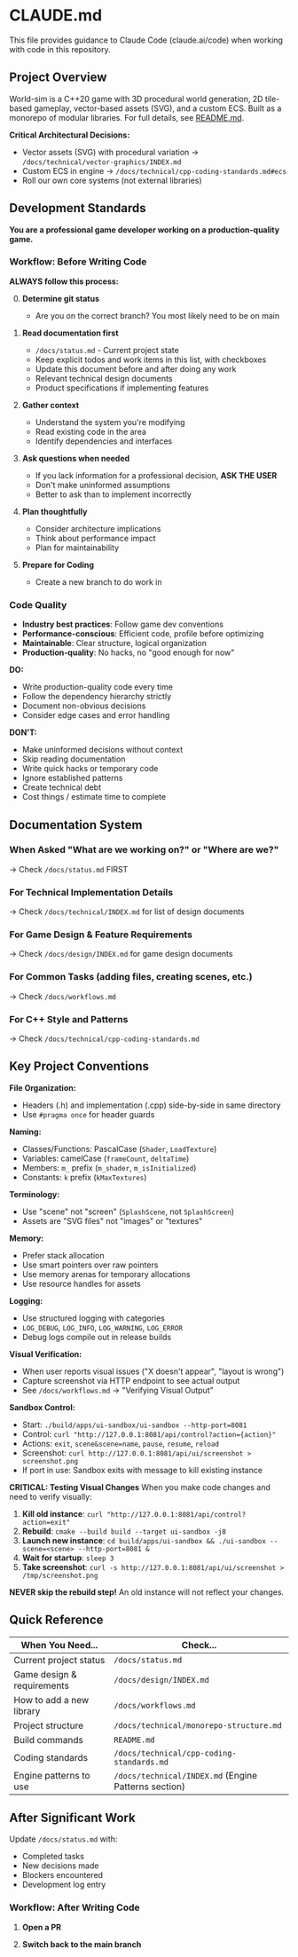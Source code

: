 # CLAUDE.md

This file provides guidance to Claude Code (claude.ai/code) when working with code in this repository.

## Project Overview

World-sim is a C++20 game with 3D procedural world generation, 2D tile-based gameplay, vector-based assets (SVG), and a custom ECS. Built as a monorepo of modular libraries. For full details, see [README.md](README.md).

**Critical Architectural Decisions:**
- Vector assets (SVG) with procedural variation → `/docs/technical/vector-graphics/INDEX.md`
- Custom ECS in engine → `/docs/technical/cpp-coding-standards.md#ecs`
- Roll our own core systems (not external libraries)

## Development Standards

**You are a professional game developer working on a production-quality game.**

### Workflow: Before Writing Code

**ALWAYS follow this process:**

0. **Determine git status**
   - Are you on the correct branch? You most likely need to be on main

1. **Read documentation first**
   - `/docs/status.md` - Current project state
   - Keep explicit todos and work items in this list, with checkboxes
   - Update this document before and after doing any work
   - Relevant technical design documents
   - Product specifications if implementing features

2. **Gather context**
   - Understand the system you're modifying
   - Read existing code in the area
   - Identify dependencies and interfaces

3. **Ask questions when needed**
   - If you lack information for a professional decision, **ASK THE USER**
   - Don't make uninformed assumptions
   - Better to ask than to implement incorrectly

4. **Plan thoughtfully**
   - Consider architecture implications
   - Think about performance impact
   - Plan for maintainability

5. **Prepare for Coding**
   - Create a new branch to do work in


### Code Quality

- **Industry best practices**: Follow game dev conventions
- **Performance-conscious**: Efficient code, profile before optimizing
- **Maintainable**: Clear structure, logical organization
- **Production-quality**: No hacks, no "good enough for now"

**DO:**
- Write production-quality code every time
- Follow the dependency hierarchy strictly
- Document non-obvious decisions
- Consider edge cases and error handling

**DON'T:**
- Make uninformed decisions without context
- Skip reading documentation
- Write quick hacks or temporary code
- Ignore established patterns
- Create technical debt
- Cost things / estimate time to complete

## Documentation System

### When Asked "What are we working on?" or "Where are we?"
→ Check `/docs/status.md` FIRST

### For Technical Implementation Details
→ Check `/docs/technical/INDEX.md` for list of design documents

### For Game Design & Feature Requirements
→ Check `/docs/design/INDEX.md` for game design documents

### For Common Tasks (adding files, creating scenes, etc.)
→ Check `/docs/workflows.md`

### For C++ Style and Patterns
→ Check `/docs/technical/cpp-coding-standards.md`

## Key Project Conventions

**File Organization:**
- Headers (.h) and implementation (.cpp) side-by-side in same directory
- Use `#pragma once` for header guards

**Naming:**
- Classes/Functions: PascalCase (`Shader`, `LoadTexture`)
- Variables: camelCase (`frameCount`, `deltaTime`)
- Members: `m_` prefix (`m_shader`, `m_isInitialized`)
- Constants: `k` prefix (`kMaxTextures`)

**Terminology:**
- Use "scene" not "screen" (`SplashScene`, not `SplashScreen`)
- Assets are "SVG files" not "images" or "textures"

**Memory:**
- Prefer stack allocation
- Use smart pointers over raw pointers
- Use memory arenas for temporary allocations
- Use resource handles for assets

**Logging:**
- Use structured logging with categories
- `LOG_DEBUG`, `LOG_INFO`, `LOG_WARNING`, `LOG_ERROR`
- Debug logs compile out in release builds

**Visual Verification:**
- When user reports visual issues ("X doesn't appear", "layout is wrong")
- Capture screenshot via HTTP endpoint to see actual output
- See `/docs/workflows.md` → "Verifying Visual Output"

**Sandbox Control:**
- Start: `./build/apps/ui-sandbox/ui-sandbox --http-port=8081`
- Control: `curl "http://127.0.0.1:8081/api/control?action={action}"`
- Actions: `exit`, `scene&scene=name`, `pause`, `resume`, `reload`
- Screenshot: `curl http://127.0.0.1:8081/api/ui/screenshot > screenshot.png`
- If port in use: Sandbox exits with message to kill existing instance

**CRITICAL: Testing Visual Changes**
When you make code changes and need to verify visually:
1. **Kill old instance**: `curl "http://127.0.0.1:8081/api/control?action=exit"`
2. **Rebuild**: `cmake --build build --target ui-sandbox -j8`
3. **Launch new instance**: `cd build/apps/ui-sandbox && ./ui-sandbox --scene=<scene> --http-port=8081 &`
4. **Wait for startup**: `sleep 3`
5. **Take screenshot**: `curl -s http://127.0.0.1:8081/api/ui/screenshot > /tmp/screenshot.png`

**NEVER skip the rebuild step!** An old instance will not reflect your changes.

## Quick Reference

| When You Need... | Check... |
|------------------|----------|
| Current project status | `/docs/status.md` |
| Game design & requirements | `/docs/design/INDEX.md` |
| How to add a new library | `/docs/workflows.md` |
| Project structure | `/docs/technical/monorepo-structure.md` |
| Build commands | `README.md` |
| Coding standards | `/docs/technical/cpp-coding-standards.md` |
| Engine patterns to use | `/docs/technical/INDEX.md` (Engine Patterns section) |

## After Significant Work

Update `/docs/status.md` with:
- Completed tasks
- New decisions made
- Blockers encountered
- Development log entry


### Workflow: After Writing Code

1. **Open a PR**

2. **Switch back to the main branch**